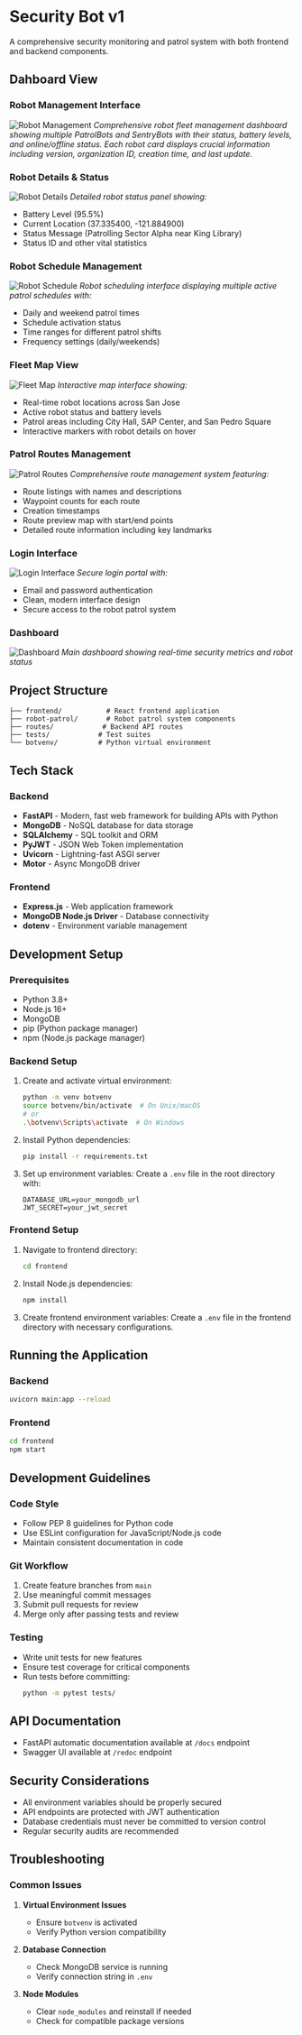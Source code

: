 # Security Bot v1

A comprehensive security monitoring and patrol system with both frontend and backend components.

## Dahboard View

### Robot Management Interface
![Robot Management](frontend/documentation/robot-management.png)
*Comprehensive robot fleet management dashboard showing multiple PatrolBots and SentryBots with their status, battery levels, and online/offline status. Each robot card displays crucial information including version, organization ID, creation time, and last update.*

### Robot Details & Status
![Robot Details](frontend/documentation/robot-details.png)
*Detailed robot status panel showing:*
- Battery Level (95.5%)
- Current Location (37.335400, -121.884900)
- Status Message (Patrolling Sector Alpha near King Library)
- Status ID and other vital statistics

### Robot Schedule Management
![Robot Schedule](frontend/documentation/robot-schedule.png)
*Robot scheduling interface displaying multiple active patrol schedules with:*
- Daily and weekend patrol times
- Schedule activation status
- Time ranges for different patrol shifts
- Frequency settings (daily/weekends)

### Fleet Map View
![Fleet Map](frontend/documentation/fleet-map.png)
*Interactive map interface showing:*
- Real-time robot locations across San Jose
- Active robot status and battery levels
- Patrol areas including City Hall, SAP Center, and San Pedro Square
- Interactive markers with robot details on hover

### Patrol Routes Management
![Patrol Routes](frontend/documentation/patrol-routes.png)
*Comprehensive route management system featuring:*
- Route listings with names and descriptions
- Waypoint counts for each route
- Creation timestamps
- Route preview map with start/end points
- Detailed route information including key landmarks

### Login Interface
![Login Interface](frontend/documentation/login.png)
*Secure login portal with:*
- Email and password authentication
- Clean, modern interface design
- Secure access to the robot patrol system

### Dashboard
![Dashboard](frontend/documentation/dashboard.png)
*Main dashboard showing real-time security metrics and robot status*

## Project Structure

```
├── frontend/           # React frontend application
├── robot-patrol/       # Robot patrol system components
├── routes/            # Backend API routes
├── tests/            # Test suites
└── botvenv/          # Python virtual environment
```

## Tech Stack

### Backend
- **FastAPI** - Modern, fast web framework for building APIs with Python
- **MongoDB** - NoSQL database for data storage
- **SQLAlchemy** - SQL toolkit and ORM
- **PyJWT** - JSON Web Token implementation
- **Uvicorn** - Lightning-fast ASGI server
- **Motor** - Async MongoDB driver

### Frontend
- **Express.js** - Web application framework
- **MongoDB Node.js Driver** - Database connectivity
- **dotenv** - Environment variable management

## Development Setup

### Prerequisites
- Python 3.8+
- Node.js 16+
- MongoDB
- pip (Python package manager)
- npm (Node.js package manager)

### Backend Setup

1. Create and activate virtual environment:
   ```bash
   python -m venv botvenv
   source botvenv/bin/activate  # On Unix/macOS
   # or
   .\botvenv\Scripts\activate  # On Windows
   ```

2. Install Python dependencies:
   ```bash
   pip install -r requirements.txt
   ```

3. Set up environment variables:
   Create a `.env` file in the root directory with:
   ```
   DATABASE_URL=your_mongodb_url
   JWT_SECRET=your_jwt_secret
   ```

### Frontend Setup

1. Navigate to frontend directory:
   ```bash
   cd frontend
   ```

2. Install Node.js dependencies:
   ```bash
   npm install
   ```

3. Create frontend environment variables:
   Create a `.env` file in the frontend directory with necessary configurations.

## Running the Application

### Backend
```bash
uvicorn main:app --reload
```

### Frontend
```bash
cd frontend
npm start
```

## Development Guidelines

### Code Style
- Follow PEP 8 guidelines for Python code
- Use ESLint configuration for JavaScript/Node.js code
- Maintain consistent documentation in code

### Git Workflow
1. Create feature branches from `main`
2. Use meaningful commit messages
3. Submit pull requests for review
4. Merge only after passing tests and review

### Testing
- Write unit tests for new features
- Ensure test coverage for critical components
- Run tests before committing:
  ```bash
  python -m pytest tests/
  ```

## API Documentation
- FastAPI automatic documentation available at `/docs` endpoint
- Swagger UI available at `/redoc` endpoint

## Security Considerations
- All environment variables should be properly secured
- API endpoints are protected with JWT authentication
- Database credentials must never be committed to version control
- Regular security audits are recommended

## Troubleshooting

### Common Issues
1. **Virtual Environment Issues**
   - Ensure `botvenv` is activated
   - Verify Python version compatibility

2. **Database Connection**
   - Check MongoDB service is running
   - Verify connection string in `.env`

3. **Node Modules**
   - Clear `node_modules` and reinstall if needed
   - Check for compatible package versions
